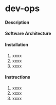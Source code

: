 # dev-ops

#### Description


#### Software Architecture


#### Installation

1.  xxxx
2.  xxxx
3.  xxxx

#### Instructions

1.  xxxx
2.  xxxx
3.  xxxx